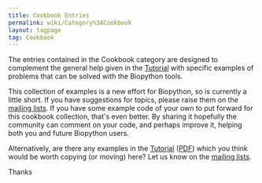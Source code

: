 ```yaml
---
title: Cookbook Entries
permalink: wiki/Category%3ACookbook
layout: tagpage
tag: Cookbook
---
```


The entries contained in the Cookbook category are designed to
complement the general help given in the
[Tutorial](http://biopython.org/DIST/docs/tutorial/Tutorial.html)
with specific examples of problems that can be solved with the
Biopython tools.

This collection of examples is a new effort for Biopython, so is
currently a little short. If you have suggestions for topics, please
raise them on the [mailing lists](Mailing_lists "wikilink"). If you have
some example code of your own to put forward for this cookbook
collection, that's even better. By sharing it hopefully the community
can comment on your code, and perhaps improve it, helping both you and
future Biopython users.

Alternatively, are there any examples in the
[Tutorial](http://biopython.org/DIST/docs/tutorial/Tutorial.html)
([PDF](http://biopython.org/DIST/docs/tutorial/Tutorial.pdf)) which you
think would be worth copying (or moving) here? Let us know on the
[mailing lists](Mailing_lists "wikilink").

Thanks
